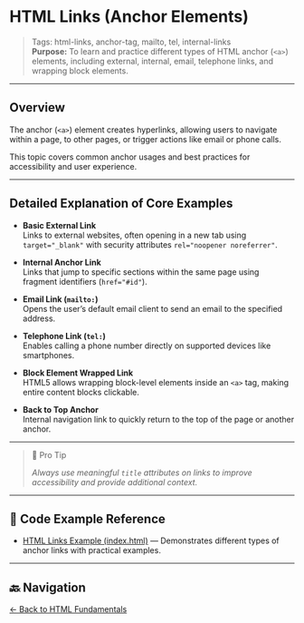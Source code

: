 # HTML Links (Anchor Elements)

> Tags: html-links, anchor-tag, mailto, tel, internal-links  
> **Purpose:** To learn and practice different types of HTML anchor (`<a>`) elements, including external, internal, email, telephone links, and wrapping block elements.

---

## Overview

The anchor (`<a>`) element creates hyperlinks, allowing users to navigate within a page, to other pages, or trigger actions like email or phone calls.

This topic covers common anchor usages and best practices for accessibility and user experience.

---

## Detailed Explanation of Core Examples

- **Basic External Link**  
  Links to external websites, often opening in a new tab using `target="_blank"` with security attributes `rel="noopener noreferrer"`.

- **Internal Anchor Link**  
  Links that jump to specific sections within the same page using fragment identifiers (`href="#id"`).

- **Email Link (`mailto:`)**  
  Opens the user’s default email client to send an email to the specified address.

- **Telephone Link (`tel:`)**  
  Enables calling a phone number directly on supported devices like smartphones.

- **Block Element Wrapped Link**  
  HTML5 allows wrapping block-level elements inside an `<a>` tag, making entire content blocks clickable.

- **Back to Top Anchor**  
  Internal navigation link to quickly return to the top of the page or another anchor.

---

> 🧠 Pro Tip
>
> _Always use meaningful `title` attributes on links to improve accessibility and provide additional context._

---

## 🧪 Code Example Reference

- [HTML Links Example (index.html)](index.html) — Demonstrates different types of anchor links with practical examples.

---

## 🔙 Navigation

[← Back to HTML Fundamentals](../README.md)

